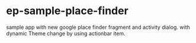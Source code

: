# ep-sample-place-finder
sample app with new google place finder fragment and activity dialog. with dynamic Theme change by using actionbar item.
